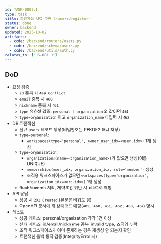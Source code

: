 ```yaml
---
id: TASK-0007.1
type: task
title: 회원가입 API 구현 (/users/register)
status: done
owner: backend
updated: 2025-10-02
artifacts:
  - code: /backend/routers/users.py
  - code: /backend/schema/users.py
  - code: /backend/utils/auth.py
relates_to: ["US-001.1"]
---
```


## DoD
- 요청 검증
  - `id` 중복 시 `409 Conflict`
  - `email` 중복 시 `460`
  - `nickname` 중복 시 `461`
  - `type` 유효성 검증: `personal | organization` 외 값이면 `464`
  - `type=organization` 이고 `organization_name` 미입력 시 `462`
- DB 트랜잭션
  - 신규 `users` 레코드 생성(비밀번호는 PBKDF2 해시 저장)
  - `type=personal`:
    - `workspaces(type='personal', owner_user_idx=<user.idx>)` 1개 생성
  - `type=organization`:
    - `organizations(name=<organization_name>)`가 없으면 생성(이름 UNIQUE)
    - `memberships(user_idx, organization_idx, role='member')` 생성
    - 조직용 워크스페이스가 없으면 `workspaces(type='organization', organization_idx=<org.idx>)` 1개 생성
  - flush/commit 처리, 제약조건 위반 시 `463`으로 매핑
- API 응답
  - 성공 시 `201 Created` (본문은 비워도 됨)
  - OpenAPI 문서에 위 상태코드 매핑(`409, 460, 461, 462, 463, 464`) 명시
- 테스트
  - 성공 케이스: personal/organization 각각 1건 이상
  - 실패 케이스: id/email/nickname 중복, invalid type, 조직명 누락
  - 조직 워크스페이스가 이미 존재하는 경우 재생성 안 되는지 확인
  - 트랜잭션 롤백 동작 검증(IntegrityError 시)
